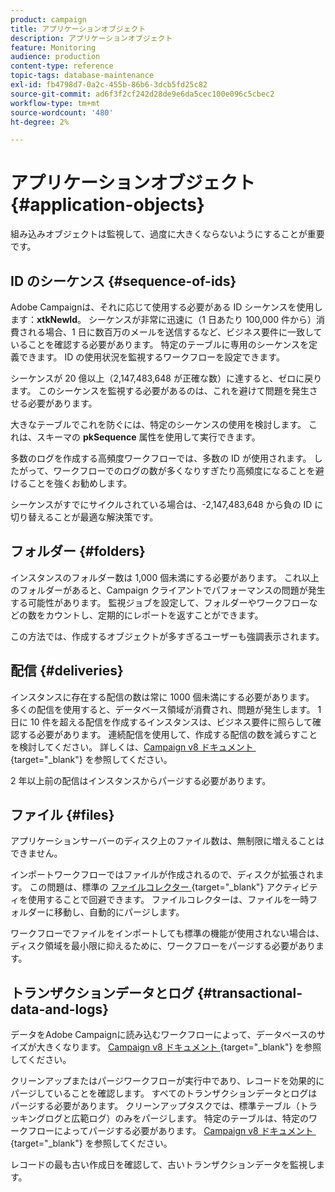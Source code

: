 ```yaml
---
product: campaign
title: アプリケーションオブジェクト
description: アプリケーションオブジェクト
feature: Monitoring
audience: production
content-type: reference
topic-tags: database-maintenance
exl-id: fb4798d7-0a2c-455b-86b6-3dcb5fd25c82
source-git-commit: ad6f3f2cf242d28de9e6da5cec100e096c5cbec2
workflow-type: tm+mt
source-wordcount: '480'
ht-degree: 2%

---
```


# アプリケーションオブジェクト{#application-objects}



組み込みオブジェクトは監視して、過度に大きくならないようにすることが重要です。

## ID のシーケンス {#sequence-of-ids}

Adobe Campaignは、それに応じて使用する必要がある ID シーケンスを使用します：**xtkNewId**。 シーケンスが非常に迅速に（1 日あたり 100,000 件から）消費される場合、1 日に数百万のメールを送信するなど、ビジネス要件に一致していることを確認する必要があります。 特定のテーブルに専用のシーケンスを定義できます。 ID の使用状況を監視するワークフローを設定できます。

シーケンスが 20 億以上（2,147,483,648 が正確な数）に達すると、ゼロに戻ります。 このシーケンスを監視する必要があるのは、これを避けて問題を発生させる必要があります。

大きなテーブルでこれを防ぐには、特定のシーケンスの使用を検討します。 これは、スキーマの **pkSequence** 属性を使用して実行できます。

多数のログを作成する高頻度ワークフローでは、多数の ID が使用されます。 したがって、ワークフローでのログの数が多くなりすぎたり高頻度になることを避けることを強くお勧めします。

シーケンスがすでにサイクルされている場合は、-2,147,483,648 から負の ID に切り替えることが最適な解決策です。

## フォルダー {#folders}

インスタンスのフォルダー数は 1,000 個未満にする必要があります。 これ以上のフォルダーがあると、Campaign クライアントでパフォーマンスの問題が発生する可能性があります。 監視ジョブを設定して、フォルダーやワークフローなどの数をカウントし、定期的にレポートを返すことができます。

この方法では、作成するオブジェクトが多すぎるユーザーも強調表示されます。

## 配信 {#deliveries}

インスタンスに存在する配信の数は常に 1000 個未満にする必要があります。 多くの配信を使用すると、データベース領域が消費され、問題が発生します。 1 日に 10 件を超える配信を作成するインスタンスは、ビジネス要件に照らして確認する必要があります。 連続配信を使用して、作成する配信の数を減らすことを検討してください。 詳しくは、[Campaign v8 ドキュメント &#x200B;](https://experienceleague.adobe.com/docs/campaign/automation/workflows/wf-activities/action-activities/continuous-delivery.html?lang=ja){target="_blank"} を参照してください。

2 年以上前の配信はインスタンスからパージする必要があります。

## ファイル {#files}

アプリケーションサーバーのディスク上のファイル数は、無制限に増えることはできません。

インポートワークフローではファイルが作成されるので、ディスクが拡張されます。 この問題は、標準の [&#x200B; ファイルコレクター &#x200B;](https://experienceleague.adobe.com/docs/campaign/automation/workflows/wf-activities/event-activities/file-collector.html?lang=ja){target="_blank"} アクティビティを使用することで回避できます。 ファイルコレクターは、ファイルを一時フォルダーに移動し、自動的にパージします。

ワークフローでファイルをインポートしても標準の機能が使用されない場合は、ディスク領域を最小限に抑えるために、ワークフローをパージする必要があります。

## トランザクションデータとログ {#transactional-data-and-logs}

データをAdobe Campaignに読み込むワークフローによって、データベースのサイズが大きくなります。 [Campaign v8 ドキュメント &#x200B;](https://experienceleague.adobe.com/docs/campaign/automation/workflows/introduction/use-workflow-data.html?lang=ja){target="_blank"} を参照してください。

クリーンアップまたはパージワークフローが実行中であり、レコードを効果的にパージしていることを確認します。 すべてのトランザクションデータとログはパージする必要があります。 クリーンアップタスクでは、標準テーブル（トラッキングログと広範ログ）のみをパージします。 特定のテーブルは、特定のワークフローによってパージする必要があります。 [Campaign v8 ドキュメント &#x200B;](https://experienceleague.adobe.com/docs/campaign/automation/workflows/monitoring-workflows/monitor-workflow-execution.html?lang=ja){target="_blank"} を参照してください。

レコードの最も古い作成日を確認して、古いトランザクションデータを監視します。
